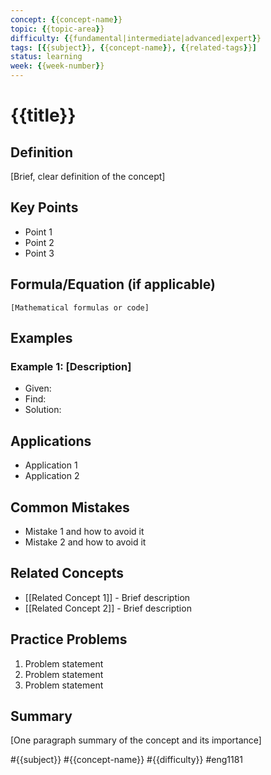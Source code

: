 ```yaml
---
concept: {{concept-name}}
topic: {{topic-area}}
difficulty: {{fundamental|intermediate|advanced|expert}}
tags: [{{subject}}, {{concept-name}}, {{related-tags}}]
status: learning
week: {{week-number}}
---
```


# {{title}}

## Definition
[Brief, clear definition of the concept]

## Key Points
- Point 1
- Point 2
- Point 3

## Formula/Equation (if applicable)
```
[Mathematical formulas or code]
```

## Examples
### Example 1: [Description]
- Given:
- Find:
- Solution:

## Applications
- Application 1
- Application 2

## Common Mistakes
- Mistake 1 and how to avoid it
- Mistake 2 and how to avoid it

## Related Concepts
- [[Related Concept 1]] - Brief description
- [[Related Concept 2]] - Brief description

## Practice Problems
1. Problem statement
2. Problem statement
3. Problem statement

## Summary
[One paragraph summary of the concept and its importance]

#{{subject}} #{{concept-name}} #{{difficulty}} #eng1181